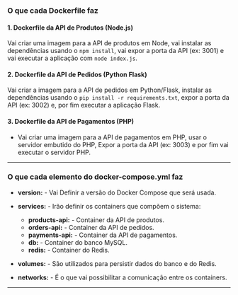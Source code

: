 ### O que cada Dockerfile faz

#### 1. Dockerfile da API de Produtos (Node.js)
Vai criar uma imagem para a API de produtos em Node, vai instalar as dependências usando o `npm install`, vai expor a porta da API (ex: 3001) e vai executar a aplicação com `node index.js`.

#### 2. Dockerfile da API de Pedidos (Python Flask)
Vai criar a imagem para a API de pedidos em Python/Flask, instalar as dependências usando o `pip install -r requirements.txt`, expor a porta da API (ex: 3002) e, por fim executar a aplicação Flask.

#### 3. Dockerfile da API de Pagamentos (PHP)
- Vai criar uma imagem para a API de pagamentos em PHP, usar o servidor embutido do PHP, Expor a porta da API (ex: 3003) e por fim vai executar o servidor PHP.

---

### O que cada elemento do docker-compose.yml faz

- **version:** - Vai Definir a versão do Docker Compose que será usada.
- **services:**  - Irão definir os containers que compõem o sistema:

  - **products-api:** - Container da API de produtos.
  - **orders-api:** - Container da API de pedidos.
  - **payments-api:** - Container da API de pagamentos.
  - **db:** - Container do banco MySQL.
  - **redis:** - Container do Redis.

- **volumes:** - São utilizados para persistir dados do banco e do Redis.
- **networks:** - É o que vai possibilitar a comunicação entre os containers.

---
